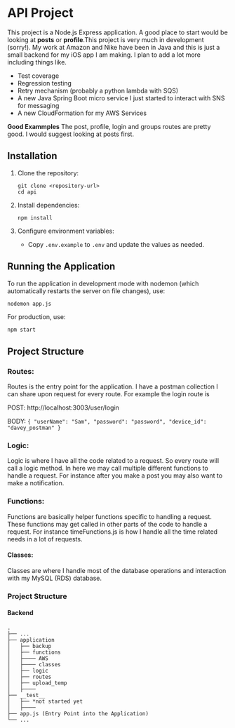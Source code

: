 # API Project

This project is a Node.js Express application. A good place to start would be looking at **posts** or **profile**.This project is very much in development (sorry!). My work at Amazon and Nike have been in Java and this is just a small backend for my iOS app I am making. I plan to add a lot more including things like.  
* Test coverage 
* Regression testing 
* Retry mechanism (probably a python lambda with SQS) 
* A new Java Spring Boot micro service I just started to interact with SNS for messaging
* A new CloudFormation for my AWS Services

**Good Exammples**
The post, profile, login and groups routes are pretty good. I would suggest looking at posts first. 

## Installation

1. Clone the repository:
   ```
   git clone <repository-url>
   cd api
   ```

2. Install dependencies:
   ```
   npm install
   ```

3. Configure environment variables:
   - Copy `.env.example` to `.env` and update the values as needed.

## Running the Application

To run the application in development mode with nodemon (which automatically restarts the server on file changes), use:

```
nodemon app.js
```

For production, use:

```bash
npm start
```

## Project Structure
### Routes:
Routes is the entry point for the application. I have a postman collection I can share upon request for every route. 
For example the login route is 

POST: http://localhost:3003/user/login

BODY: 
`
{
    "userName": "Sam",
    "password": "password",
    "device_id": "davey_postman"
}
`

### Logic:
Logic is where I have all the code related to a request. So every route will call a logic method. In here we may call multiple different functions to handle a request. For instance after you make a post you may also want to make a notification.

### Functions:
Functions are basically helper functions specific to handling a request. These functions may get called in other parts of the code to handle a request. For instance timeFunctions.js is how I handle all the time related needs in a lot of requests.

#### Classes:
Classes are where I handle most of the database operations and interaction with my MySQL (RDS) database. 


### Project Structure
#### Backend 
    .
    ├── ...
    ├── application                   
    │   ├── backup   
    │   ├── functions  
    │   ├──── AWS
    │   ├──── classes
    │   ├── logic  
    │   ├── routes         
    │   ├── upload_temp                                      
    │   ├────                                                
    ├── __test__                   
    │   ├── *not started yet 
    │   ├──── 
    ├── app.js (Entry Point into the Application) 
    └── ...
